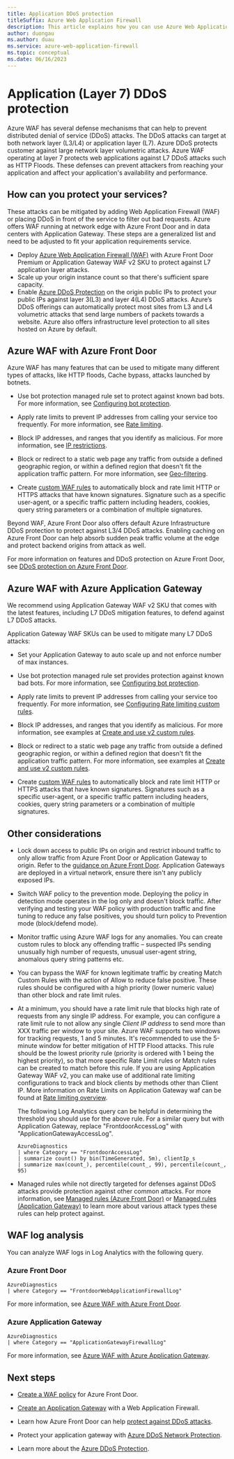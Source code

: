 ```yaml
---
title: Application DDoS protection
titleSuffix: Azure Web Application Firewall
description: This article explains how you can use Azure Web Application Firewall with Azure Front Door or Azure Application Gateway to protect your web applications against application layer DDoS attacks.
author: duongau
ms.author: duau
ms.service: azure-web-application-firewall
ms.topic: conceptual
ms.date: 06/16/2023
---
```


# Application (Layer 7) DDoS protection

Azure WAF has several defense mechanisms that can help to prevent distributed denial of service (DDoS) attacks. The DDoS attacks can target at both network layer (L3/L4) or application layer (L7). Azure DDoS protects customer against large network layer volumetric attacks. Azure WAF operating at layer 7 protects web applications against L7 DDoS attacks such as HTTP Floods. These defenses can prevent attackers from reaching your application and affect your application's availability and performance.

## How can you protect your services?

These attacks can be mitigated by adding Web Application Firewall (WAF) or placing DDoS in front of the service to filter out bad requests. Azure offers WAF running at network edge with Azure Front Door and in data centers with Application Gateway. These steps are a generalized list and need to be adjusted to fit your application requirements service.

* Deploy [Azure Web Application Firewall (WAF)](../overview.md) with Azure Front Door Premium or Application Gateway WAF v2 SKU to protect against L7 application layer attacks.  
* Scale up your origin instance count so that there's sufficient spare capacity.
* Enable [Azure DDoS Protection](../../ddos-protection/ddos-protection-overview.md) on the origin public IPs to protect your public IPs against layer 3(L3) and layer 4(L4) DDoS attacks. Azure’s DDoS offerings can automatically protect most sites from L3 and L4 volumetric attacks that send large numbers of packets towards a website. Azure also offers infrastructure level protection to all sites hosted on Azure by default.

## Azure WAF with Azure Front Door

Azure WAF has many features that can be used to mitigate many different types of attacks, like HTTP floods, Cache bypass, attacks launched by botnets.

* Use bot protection managed rule set to protect against known bad bots. For more information, see [Configuring bot protection](../afds/waf-front-door-policy-configure-bot-protection.md).

* Apply rate limits to prevent IP addresses from calling your service too frequently. For more information, see [Rate limiting](../afds/waf-front-door-rate-limit.md).

* Block IP addresses, and ranges that you identify as malicious. For more information, see [IP restrictions](../afds/waf-front-door-configure-ip-restriction.md).

* Block or redirect to a static web page any traffic from outside a defined geographic region, or within a defined region that doesn't fit the application traffic pattern. For more information, see [Geo-filtering](../afds/waf-front-door-geo-filtering.md).

* Create [custom WAF rules](../afds/waf-front-door-custom-rules.md) to automatically block and rate limit HTTP or HTTPS attacks that have known signatures. Signature such as a specific user-agent, or a specific traffic pattern including headers, cookies, query string parameters or a combination of multiple signatures.

Beyond WAF, Azure Front Door also offers default Azure Infrastructure DDoS protection to protect against L3/4 DDoS attacks. Enabling caching on Azure Front Door can help absorb sudden peak traffic volume at the edge and protect backend origins from attack as well. 

For more information on features and DDoS protection on Azure Front Door, see [DDoS protection on Azure Front Door](../../frontdoor/front-door-ddos.md).

## Azure WAF with Azure Application Gateway

We recommend using Application Gateway WAF v2 SKU that comes with the latest features, including L7 DDoS mitigation features, to defend against L7 DDoS attacks.  

Application Gateway WAF SKUs can be used to mitigate many L7 DDoS attacks:

* Set your Application Gateway to auto scale up and not enforce number of max instances.

* Use bot protection managed rule set provides protection against known bad bots. For more information, see [Configuring bot protection](../ag/bot-protection.md).

* Apply rate limits to prevent IP addresses from calling your service too frequently. For more information, see [Configuring Rate limiting custom rules](../ag/rate-limiting-configure.md).

* Block IP addresses, and ranges that you identify as malicious. For more information, see examples at [Create and use v2 custom rules](../ag/create-custom-waf-rules.md).

* Block or redirect to a static web page any traffic from outside a defined geographic region, or within a defined region that doesn't fit the application traffic pattern. For more information, see examples at [Create and use v2 custom rules](../ag/create-custom-waf-rules.md).

* Create [custom WAF rules](../ag/configure-waf-custom-rules.md) to automatically block and rate limit HTTP or HTTPS attacks that have known signatures. Signatures such as a specific user-agent, or a specific traffic pattern including headers, cookies, query string parameters or a combination of multiple signatures.

## Other considerations

* Lock down access to public IPs on origin and restrict inbound traffic to only allow traffic from Azure Front Door or Application Gateway to origin. Refer to the [guidance on Azure Front Door](../../frontdoor/front-door-faq.yml#what-are-the-steps-to-restrict-the-access-to-my-backend-to-only-azure-front-door-). Application Gateways are deployed in a virtual network, ensure there isn't any publicly exposed IPs.

* Switch WAF policy to the prevention mode. Deploying the policy in detection mode operates in the log only and doesn't block traffic. After verifying and testing your WAF policy with production traffic and fine tuning to reduce any false positives, you should turn policy to Prevention mode (block/defend mode). 

* Monitor traffic using Azure WAF logs for any anomalies. You can create custom rules to block any offending traffic – suspected IPs sending unusually high number of requests, unusual user-agent string, anomalous query string patterns etc.

* You can bypass the WAF for known legitimate traffic by creating Match Custom Rules with the action of Allow to reduce false positive. These rules should be configured with a high priority (lower numeric value) than other block and rate limit rules.

* At a minimum, you should have a rate limit rule that blocks high rate of requests from any single IP address. For example, you can configure a rate limit rule to not allow any single *Client IP address* to send more than XXX traffic per window to your site. Azure WAF supports two windows for tracking requests, 1 and 5 minutes. It's recommended to use the 5-minute window for better mitigation of HTTP Flood attacks. This rule should be the lowest priority rule (priority is ordered with 1 being the highest priority), so that more specific Rate Limit rules or Match rules can be created to match before this rule.  If you are using Application Gateway WAF v2, you can make use of additional rate limiting configurations to track and block clients by methods other than Client IP.  More information on Rate Limits on Application Gateway waf can be found at [Rate limiting overview](../ag/rate-limiting-overview.md).

    The following Log Analytics query can be helpful in determining the threshold you should use for the above rule.  For a similar query but with Application Gateway, replace "FrontdoorAccessLog" with "ApplicationGatewayAccessLog".

    ```
    AzureDiagnostics
    | where Category == "FrontdoorAccessLog"
    | summarize count() by bin(TimeGenerated, 5m), clientIp_s
    | summarize max(count_), percentile(count_, 99), percentile(count_, 95)
    ```

* Managed rules while not directly targeted for defenses against DDoS attacks provide protection against other common attacks. For more information, see [Managed rules (Azure Front Door)](../afds/waf-front-door-drs.md) or [Managed rules (Application Gateway)](../ag/application-gateway-crs-rulegroups-rules.md) to learn more about various attack types these rules can help protect against.

## WAF log analysis

You can analyze WAF logs in Log Analytics with the following query.

### Azure Front Door

```
AzureDiagnostics
| where Category == "FrontdoorWebApplicationFirewallLog"
```

For more information, see [Azure WAF with Azure Front Door](../afds/waf-front-door-monitor.md).

### Azure Application Gateway

```
AzureDiagnostics
| where Category == "ApplicationGatewayFirewallLog"
```

For more information, see [Azure WAF with Azure Application Gateway](../ag/web-application-firewall-logs.md).

## Next steps

* [Create a WAF policy](../afds/waf-front-door-create-portal.md) for Azure Front Door.
* [Create an Application Gateway](../ag/application-gateway-web-application-firewall-portal.md) with a Web Application Firewall.

* Learn how Azure Front Door can help [protect against DDoS attacks](../../frontdoor/front-door-ddos.md).
* Protect your application gateway with [Azure DDoS Network Protection](../../application-gateway/tutorial-protect-application-gateway-ddos.md).
* Learn more about the [Azure DDoS Protection](../../ddos-protection/ddos-protection-overview.md).

